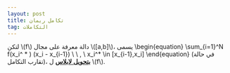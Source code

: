 ```yaml
---
layout: post
title: تكامل ريمان
tag: التكاملات
---
```



لتكن \\(f\\) دالة معرفة على مجال \\([a,b]\\)، يسمى
\begin{equation}
\sum_{i=1}^N f(x_i^ * ) (x_i - x_{i-1}) \ \ , \ x_i^* \in [x_{i-1},x_i]
\end{equation}
 (في حالة تقارب التكامل)، 
**<u>بتحويل لابلاس</u>**  ل \\(f\\).


<div class="sage">
  <script type="text/x-python">

import numpy as np
import matplotlib.pyplot as plt

f = lambda x : 1/(1+x**2)
a = 0; b = 8; N = 13
n = 10 # Use n*N+1 points to plot the function smoothly

x = np.linspace(a,b,N+1)
y = f(x)

X = np.linspace(a,b,n*N+1)
Y = f(X)

plt.figure(figsize=(9,5))

plt.plot(X,Y,'b')
x_left = x[:-1] # Left endpoints
y_left = y[:-1]
plt.plot(x_left,y_left,'b.',markersize=10)
plt.bar(x_left,y_left,width=(b-a)/N,alpha=0.2,align='edge',edgecolor='b')
plt.title('Left Riemann Sum, N = {}'.format(N))
plt.show()
   
  </script>
</div>
